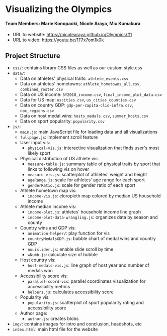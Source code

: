 # Visualizing the Olympics
#### Team Members: Marie Konopacki, Nicole Araya, Miu Kumakura

- URL to website: https://nicolearaya.github.io/Olympics/#1
- URL to video: https://youtu.be/1T7x7om1k0k

## Project Structure
- ```css/```: contains library CSS files as well as our custom style.css
- ```data/```:
    * Data on athletes' physical traits: ```athlete_events.csv```
    * Data on athletes' hometowns: ```athlete_hometowns_all.csv```, ```combined_roster.csv```
    * Data on US income: ```5Y2018_income.csv```, ```final_income_plot_data.csv```
    * Data for US map: ```uscities.csv```, ```us_cities_counties.csv```
    * Data on country GDP: ```gdp-per-capita-clio-infra.csv```, ```noc_regions.csv```
    * Data on host medal wins: ```hosts_medals.csv```, ```summer_hosts.csv```
    * Data on sport popularity: ```popularity.csv```
- ```js/```:
    * ```main.js```: main JavaScript file for loading data and all visualizations
    * ```fullpage.js```: implement scroll feature
    * User input vis:
        * ```physical-vis.js```: interactive visualization that finds user's most likely sport
    * Physical distribution of US athlete vis:
        * ```measure-table.js```: summary table of physical traits by sport that links to following vis on hover
        * ```measure-vis.js```: scatterplot of athletes' weight and height
        * ```ageRange.js```: scale for athletes' age range for each sport
        * ```genderRatio.js```: scale for gender ratio of each sport
    * Athlete hometown map vis:
        * ```income-vis.js```: cloropleth map colored by median US household income
    * Athlete median income vis:
        * ```income-plot.js```: athletes' household income line graph 
        * ```income-plot-data-wrangling.js```: organizes data by season and county
    * Country wins and GDP vis:
        * ```animation-helper/```: play function for vis
        * ```countryMedalsGDP.js```: bubble chart of medal wins and country GDP
        * ```nouislider.js```: enable slide scroll by time
        * ```wNumb.js```: calculate size of bubble
    * Host country vis:
        * ```host-medals-vis.js```: line graph of host year and number of medals won
    * Accessibility score vis:
        * ```parallel-coord-vis```: parallel coordinates visualization for accessibility metrics
        * ```helpers.js```: calculates accessibility score
    * Popularity vis:
        * ```popularity.js```: scatterplot of sport popularity rating and accessibility score
    * Author page:
        * ```author.js```: creates blobs 
- ```img/```: contains images for intro and conclusion, headshots, etc
- ```index.html```: main html file for the website
      
        
        
    